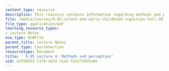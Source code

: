 ```yaml
---
content_type: resource
description: This resource contains information regarding methods and perception.
file: /media/courses/9-85-infant-and-early-childhood-cognition-fall-2012/ac556832117b4d2431a252a3728d1e8e_MIT9_85F12_lec4_methods.pdf
file_type: application/pdf
learning_resource_types:
- Lecture Notes
ocw_type: OCWFile
parent_title: Lecture Notes
parent_type: CourseSection
resourcetype: Document
title: ' 9.85 Lecture 4: Methods and perception'
uid: ac556832-117b-4d24-31a2-52a3728d1e8e
---
```

